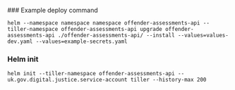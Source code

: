 
### Example deploy command
```
helm --namespace namespace namespace offender-assessments-api --tiller-namespace offender-assessments-api upgrade offender-assessments-api ./offender-assessments-api/ --install --values=values-dev.yaml --values=example-secrets.yaml
```

### Helm init

```
helm init --tiller-namespace offender-assessments-api --uk.gov.digital.justice.service-account tiller --history-max 200
```
```
